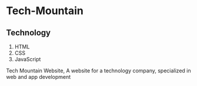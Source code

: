 # Tech-Mountain

## Technology

1. HTML
2. CSS
3. JavaScript

Tech Mountain Website, A website for a technology company, specialized in web and app development
